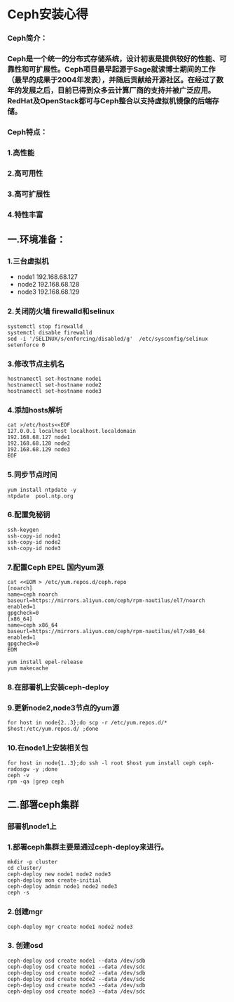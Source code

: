 # Ceph安装心得

### Ceph简介：

### Ceph是一个统一的分布式存储系统，设计初衷是提供较好的性能、可靠性和可扩展性。Ceph项目最早起源于Sage就读博士期间的工作（最早的成果于2004年发表），并随后贡献给开源社区。在经过了数年的发展之后，目前已得到众多云计算厂商的支持并被广泛应用。RedHat及OpenStack都可与Ceph整合以支持虚拟机镜像的后端存储。

### **Ceph特点**：

### 1.高性能

### 2.高可用性

### 3.高可扩展性

### 4.特性丰富

## 一.环境准备：

### 1.三台虚拟机

- node1 192.168.68.127
- node2 192.168.68.128
- node3 192.168.68.129

### 2.关闭防火墙 firewalld和selinux

```
systemctl stop firewalld
systemctl disable firewalld
sed -i '/SELINUX/s/enforcing/disabled/g'  /etc/sysconfig/selinux
setenforce 0
```

### 3.修改节点主机名

``` 
hostnamectl set-hostname node1
hostnamectl set-hostname node2
hostnamectl set-hostname node3
```

### 4.添加hosts解析

```
cat >/etc/hosts<<EOF
127.0.0.1 localhost localhost.localdomain
192.168.68.127 node1
192.168.68.128 node2
192.168.68.129 node3
EOF
```

### 5.同步节点时间

```
yum install ntpdate -y
ntpdate  pool.ntp.org
```

### 6.配置免秘钥

```
ssh-keygen
ssh-copy-id node1
ssh-copy-id node2
ssh-copy-id node3
```

### 7.配置Ceph EPEL 国内yum源

```
cat <<EOM > /etc/yum.repos.d/ceph.repo
[noarch]
name=ceph noarch
baseurl=https://mirrors.aliyun.com/ceph/rpm-nautilus/el7/noarch
enabled=1
gpgcheck=0
[x86_64]
name=ceph x86_64
baseurl=https://mirrors.aliyun.com/ceph/rpm-nautilus/el7/x86_64
enabled=1
gpgcheck=0
EOM

yum install epel-release
yum makecache
```

### 8.在部署机上安装ceph-deploy

### 9.更新node2,node3节点的yum源

```
for host in node{2..3};do scp -r /etc/yum.repos.d/*  $host:/etc/yum.repos.d/ ;done
```

### 10.在node1上安装相关包

```
for host in node{1..3};do ssh -l root $host yum install ceph ceph-radosgw -y ;done
ceph -v
rpm -qa |grep ceph
```

## 二.部署ceph集群

### 部署机node1上
### 1.部署ceph集群主要是通过ceph-deploy来进行。

```
mkdir -p cluster
cd cluster/
ceph-deploy new node1 node2 node3
ceph-deploy mon create-initial
ceph-deploy admin node1 node2 node3
ceph -s
```

### 2.创建mgr

```
ceph-deploy mgr create node1 node2 node3
```

### 3. 创建osd

```
ceph-deploy osd create node1 --data /dev/sdb
ceph-deploy osd create node1 --data /dev/sdc
ceph-deploy osd create node2 --data /dev/sdb
ceph-deploy osd create node2 --data /dev/sdc
ceph-deploy osd create node3 --data /dev/sdb
ceph-deploy osd create node3 --data /dev/sdc
```



